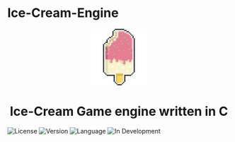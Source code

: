 # Ice-Cream-Engine

<div align="center">
  <a href="https://fyrox.rs/">
    <img src="ice.png" width="128" height="128" alt="Ice Cream" />
  </a>
  <h1>Ice-Cream Game engine written in C</h1>
</div>

![License](https://img.shields.io/badge/license-MIT-blue.svg) ![Version](https://img.shields.io/badge/version-1.0.0-brightgreen.svg) ![Language](https://img.shields.io/badge/language-C-blue.svg)  ![In Development](https://img.shields.io/badge/status-in%20development-orange.svg)


